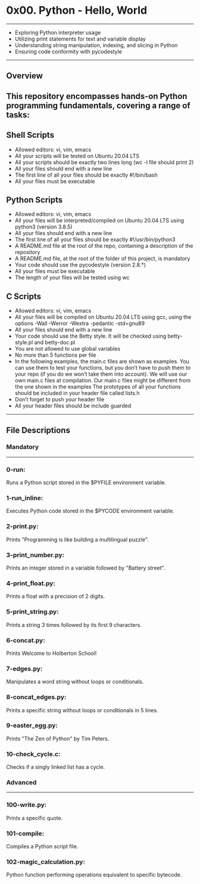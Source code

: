# 0x00. Python - Hello, World
---
 - Exploring Python interpreter usage
 - Utilizing print statements for text and variable display
 - Understanding string manipulation, indexing, and slicing in Python
 - Ensuring code conformity with pycodestyle
---
## Overview
   This repository encompasses hands-on Python programming fundamentals, covering a range of tasks:
---
## Shell Scripts
 - Allowed editors: vi, vim, emacs
 - All your scripts will be tested on Ubuntu 20.04 LTS
 - All your scripts should be exactly two lines long (wc -l file should print 2)
 - All your files should end with a new line
 - The first line of all your files should be exactly #!/bin/bash
 - All your files must be executable
## Python Scripts
 - Allowed editors: vi, vim, emacs
 - All your files will be interpreted/compiled on Ubuntu 20.04 LTS using python3 (version 3.8.5)
 - All your files should end with a new line
 - The first line of all your files should be exactly #!/usr/bin/python3
 - A README.md file at the root of the repo, containing a description of the repository
 - A README.md file, at the root of the folder of this project, is mandatory
 - Your code should use the pycodestyle (version 2.8.*)
 - All your files must be executable
 - The length of your files will be tested using wc
## C Scripts
 - Allowed editors: vi, vim, emacs
 - All your files will be compiled on Ubuntu 20.04 LTS using gcc, using the options -Wall -Werror -Wextra -pedantic -std=gnu89
 - All your files should end with a new line
 - Your code should use the Betty style. It will be checked using betty-style.pl and betty-doc.pl
 - You are not allowed to use global variables
 - No more than 5 functions per file
 - In the following examples, the main.c files are shown as examples. You can use them to test your functions, but you don’t have to push them to your repo (if you do we won’t take them into account). We will use our own main.c files at compilation. Our main.c files might be different from the one shown in the examples
The prototypes of all your functions should be included in your header file called lists.h
 - Don’t forget to push your header file
 - All your header files should be include guarded
---
## File Descriptions
### Mandatory
---
### 0-run:
 Runs a Python script stored in the $PYFILE environment variable.
### 1-run_inline:
Executes Python code stored in the $PYCODE environment variable.
### 2-print.py:
Prints "Programming is like building a multilingual puzzle".
### 3-print_number.py:
Prints an integer stored in a variable followed by "Battery street".
### 4-print_float.py:
Prints a float with a precision of 2 digits.
### 5-print_string.py:
Prints a string 3 times followed by its first 9 characters.
### 6-concat.py:
Prints Welcome to Holberton School!
### 7-edges.py:
Manipulates a word string without loops or conditionals.
### 8-concat_edges.py:
Prints a specific string without loops or conditionals in 5 lines.
### 9-easter_egg.py:
Prints "The Zen of Python" by Tim Peters.
### 10-check_cycle.c:
Checks if a singly linked list has a cycle.
### Advanced
---
### 100-write.py:
 Prints a specific quote.
### 101-compile:
 Compiles a Python script file.
### 102-magic_calculation.py:
 Python function performing operations equivalent to specific bytecode.
